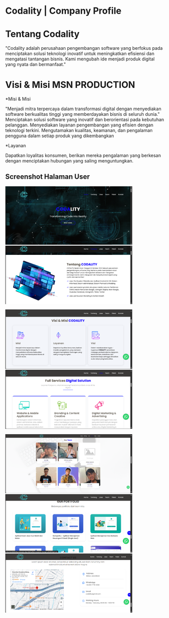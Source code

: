 # Codality | Company Profile

# Tentang Codality
"Codality adalah perusahaan pengembangan
software yang berfokus pada menciptakan solusi
teknologi inovatif untuk meningkatkan efisiensi dan
mengatasi tantangan bisnis. Kami mengubah ide
menjadi produk digital yang nyata dan bermanfaat."

# Visi & Misi MSN PRODUCTION

*Misi & Misi

"Menjadi mitra terpercaya dalam transformasi digital dengan
menyediakan software berkualitas tinggi yang
memberdayakan bisnis di seluruh dunia."
Menciptakan solusi software yang inovatif dan
berorientasi pada kebutuhan pelanggan.
Menyediakan layanan pengembangan yang efisien
dengan teknologi terkini.
Mengutamakan kualitas, keamanan, dan pengalaman
pengguna dalam setiap produk yang dikembangkan

*Layanan

Dapatkan loyalitas konsumen, berikan mereka pengalaman yang berkesan dengan menciptakan hubungan yang saling menguntungkan.


## Screenshot Halaman User

<p align='Left' valign='top'>
    <span>
        <img src='https://github.com/alfinfarhansyah12/CODALITY/blob/main/screenshoot/code1.png'  width=400 />
        <img src='https://github.com/alfinfarhansyah12/CODALITY/blob/main/screenshoot/code2.png'  width=400 />
    </span>
</p>

<p align='Left' valign='top'>
    <span>
        <img src='https://github.com/alfinfarhansyah12/CODALITY/blob/main/screenshoot/code3.png' width=400 />
        <img src='https://github.com/alfinfarhansyah12/CODALITY/blob/main/screenshoot/code4.png'  width=400 />
    </span>
</p>

<p align='Left' valign='top'>
    <span>
        <img src='https://github.com/alfinfarhansyah12/CODALITY/blob/main/screenshoot/code5.png' width=400 />
        <img src='https://github.com/alfinfarhansyah12/CODALITY/blob/main/screenshoot/code6.png'  width=400 />
        <img src='https://github.com/alfinfarhansyah12/CODALITY/blob/main/screenshoot/code7.png'  width=400 />
    </span>
</p>

<br />
<br />
